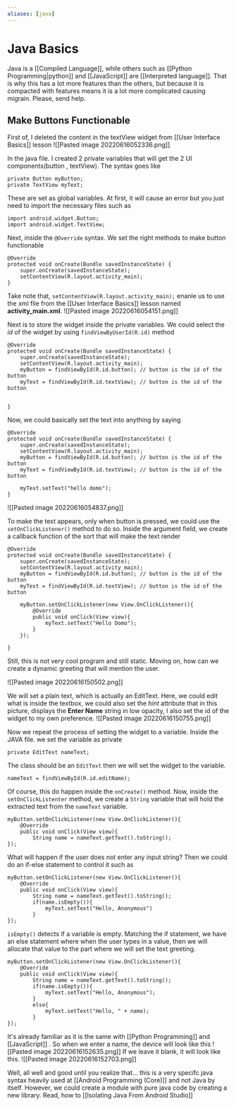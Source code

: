 ```yaml
---
aliases: [java]
---
```

# Java Basics
Java is a [[Compiled Language]], while others such as [[Python Programming|python]] and [[JavaScript]] are [[Interpreted language]]. That is why this has a lot more features than the others, but because it is compacted with features means it is a lot more complicated causing migrain. Please, send help.


## Make Buttons Functionable
First of, I deleted the content in the textView widget from [[User Interface Basics]] lesson
![[Pasted image 20220616052336.png]]

In the java file. I created 2 private variables that will get the 2 UI components(button , textView). The syntax goes like
```
private Button myButton;
private TextView myText;
```

These are set as global variables. At first, it will cause an error but you just need to import the necessary files such as 
```
import android.widget.Button;  
import android.widget.TextView;
```

Next, inside the `@Override` syntax. We set the right methods to make button functionable
```
@Override  
protected void onCreate(Bundle savedInstanceState) {  
    super.onCreate(savedInstanceState);  
    setContentView(R.layout.activity_main);   
}
```

Take note that, `setContentView(R.layout.activity_main);` enanle us to use the xml file from the [[User Interface Basics]] lesson named **activity_main.xml**. ![[Pasted image 20220616054151.png]]

Next is to store the widget inside the private variables. We could select the *id* of the widget by using `findViewByUserId(R.id)` method

```
@Override  
protected void onCreate(Bundle savedInstanceState) {  
    super.onCreate(savedInstanceState);  
    setContentView(R.layout.activity_main);   
	myButton = findViewById(R.id.button); // button is the id of the button
	myText = findViewById(R.id.textView); // button is the id of the button


}
```

Now, we could basically  set the text into anything by saying

```
@Override  
protected void onCreate(Bundle savedInstanceState) {  
    super.onCreate(savedInstanceState);  
    setContentView(R.layout.activity_main);   
	myButton = findViewById(R.id.button); // button is the id of the button
	myText = findViewById(R.id.textView); // button is the id of the button

	myText.setText("hello domo");
}
```

![[Pasted image 20220616054837.png]]


To make the text appears, only when button is pressed, we could use the `setOnClickListener()` method to do so. Inside the argument field, we create a callback function of the sort that will make the text render

```
@Override  
protected void onCreate(Bundle savedInstanceState) {  
    super.onCreate(savedInstanceState);  
    setContentView(R.layout.activity_main);   
	myButton = findViewById(R.id.button); // button is the id of the button
	myText = findViewById(R.id.textView); // button is the id of the button

	myButton.setOnClickListener(new View.OnClickListener(){
		@Override
		public void onClick(View view){
			myText.setText("Hello Domo");
		}
	});

}
```

Still, this is not very cool program and still static. Moving on, how can we create a dynamic greeting that will mention the user. 

![[Pasted image 20220616150502.png]]

We will set a plain text, which is actually an EditText. Here, we could edit what is inside the textbox, we could also set the *hint* attribute that in this picture, displays the  **Enter Name** string in low opacity, I also set the id of the widget to my own preference. 
![[Pasted image 20220616150755.png]]

Now we repeat the process of setting the widget to a variable. Inside the JAVA file. we set the variable as private
```
private EditText nameText;
```

The class should be an `EditText` then we will set the widget to the variable. 
```
nameText = findViewById(R.id.editName);
```

Of course, this do happen inside the `onCreate()`  method.  Now, inside the `setOnClickListenter` method, we create a `String` variable that will hold the extracted text from the `nameText` variable. 
```
myButton.setOnClickListener(new View.OnClickListener(){  
    @Override  
    public void onClick(View view){  
        String name = nameText.getText().toString();  
});
```

What will happen if the user does not enter any input string? Then we could do an if-else statement to control it such as

```
myButton.setOnClickListener(new View.OnClickListener(){  
    @Override  
    public void onClick(View view){  
        String name = nameText.getText().toString();
        if(name.isEmpty()){
	        myText.setText("Hello, Anonymous")
        }  
});
```

`isEmpty()` detects if a variable is empty. Matching the if statement, we have an else statement where when the user types in a value, then we will allocate that value to the part where we will set the text greeting.

```
myButton.setOnClickListener(new View.OnClickListener(){  
    @Override  
    public void onClick(View view){  
        String name = nameText.getText().toString();
        if(name.isEmpty()){
	        myText.setText("Hello, Anonymous");
        }  
        else{
	        myText.setText("Hello, " + name);
        }
});
```

It's already familiar as it is the same with [[Python Programming]] and [[JavaScript]] . So when we enter a name, the device will look like this
![[Pasted image 20220616152635.png]]
If we leave it blank, it will look like this. 
![[Pasted image 20220616152703.png]]


Well, all well and good until you realize that... this is a very specifc java syntax heavily used at [[Android Programming (Core)]] and not Java by itself. However, we could create a module with pure java code by creating a new library. Read, how to [[lsolating  Java From Android Studio]]


